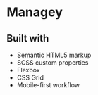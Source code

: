 # Managey

## Built with
- Semantic HTML5 markup
- SCSS custom properties
- Flexbox
- CSS Grid
- Mobile-first workflow